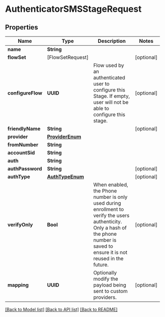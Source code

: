 # AuthenticatorSMSStageRequest

## Properties
Name | Type | Description | Notes
------------ | ------------- | ------------- | -------------
**name** | **String** |  | 
**flowSet** | [FlowSetRequest] |  | [optional] 
**configureFlow** | **UUID** | Flow used by an authenticated user to configure this Stage. If empty, user will not be able to configure this stage. | [optional] 
**friendlyName** | **String** |  | [optional] 
**provider** | [**ProviderEnum**](ProviderEnum.md) |  | 
**fromNumber** | **String** |  | 
**accountSid** | **String** |  | 
**auth** | **String** |  | 
**authPassword** | **String** |  | [optional] 
**authType** | [**AuthTypeEnum**](AuthTypeEnum.md) |  | [optional] 
**verifyOnly** | **Bool** | When enabled, the Phone number is only used during enrollment to verify the users authenticity. Only a hash of the phone number is saved to ensure it is not reused in the future. | [optional] 
**mapping** | **UUID** | Optionally modify the payload being sent to custom providers. | [optional] 

[[Back to Model list]](../README.md#documentation-for-models) [[Back to API list]](../README.md#documentation-for-api-endpoints) [[Back to README]](../README.md)


